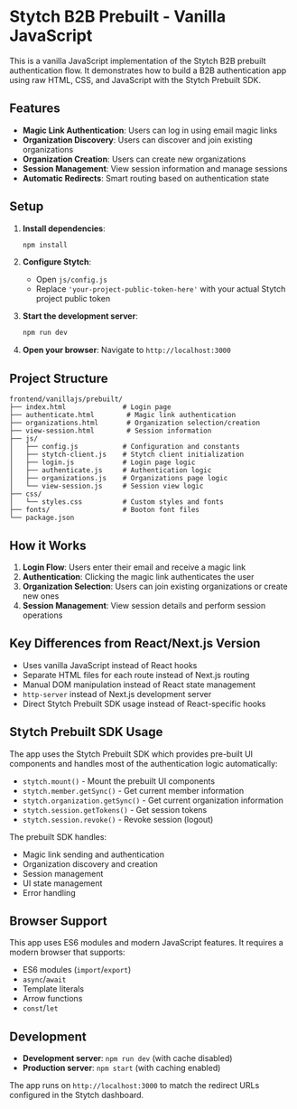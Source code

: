 # Stytch B2B Prebuilt - Vanilla JavaScript

This is a vanilla JavaScript implementation of the Stytch B2B prebuilt authentication flow. It demonstrates how to build a B2B authentication app using raw HTML, CSS, and JavaScript with the Stytch Prebuilt SDK.

## Features

- **Magic Link Authentication**: Users can log in using email magic links
- **Organization Discovery**: Users can discover and join existing organizations
- **Organization Creation**: Users can create new organizations
- **Session Management**: View session information and manage sessions
- **Automatic Redirects**: Smart routing based on authentication state

## Setup

1. **Install dependencies**:

   ```bash
   npm install
   ```

2. **Configure Stytch**:

   - Open `js/config.js`
   - Replace `'your-project-public-token-here'` with your actual Stytch project public token

3. **Start the development server**:

   ```bash
   npm run dev
   ```

4. **Open your browser**:
   Navigate to `http://localhost:3000`

## Project Structure

```
frontend/vanillajs/prebuilt/
├── index.html              # Login page
├── authenticate.html        # Magic link authentication
├── organizations.html       # Organization selection/creation
├── view-session.html        # Session information
├── js/
│   ├── config.js           # Configuration and constants
│   ├── stytch-client.js    # Stytch client initialization
│   ├── login.js            # Login page logic
│   ├── authenticate.js     # Authentication logic
│   ├── organizations.js    # Organizations page logic
│   └── view-session.js     # Session view logic
├── css/
│   └── styles.css          # Custom styles and fonts
├── fonts/                  # Booton font files
└── package.json
```

## How it Works

1. **Login Flow**: Users enter their email and receive a magic link
2. **Authentication**: Clicking the magic link authenticates the user
3. **Organization Selection**: Users can join existing organizations or create new ones
4. **Session Management**: View session details and perform session operations

## Key Differences from React/Next.js Version

- Uses vanilla JavaScript instead of React hooks
- Separate HTML files for each route instead of Next.js routing
- Manual DOM manipulation instead of React state management
- `http-server` instead of Next.js development server
- Direct Stytch Prebuilt SDK usage instead of React-specific hooks

## Stytch Prebuilt SDK Usage

The app uses the Stytch Prebuilt SDK which provides pre-built UI components and handles most of the authentication logic automatically:

- `stytch.mount()` - Mount the prebuilt UI components
- `stytch.member.getSync()` - Get current member information
- `stytch.organization.getSync()` - Get current organization information
- `stytch.session.getTokens()` - Get session tokens
- `stytch.session.revoke()` - Revoke session (logout)

The prebuilt SDK handles:

- Magic link sending and authentication
- Organization discovery and creation
- Session management
- UI state management
- Error handling

## Browser Support

This app uses ES6 modules and modern JavaScript features. It requires a modern browser that supports:

- ES6 modules (`import`/`export`)
- `async`/`await`
- Template literals
- Arrow functions
- `const`/`let`

## Development

- **Development server**: `npm run dev` (with cache disabled)
- **Production server**: `npm start` (with caching enabled)

The app runs on `http://localhost:3000` to match the redirect URLs configured in the Stytch dashboard.
